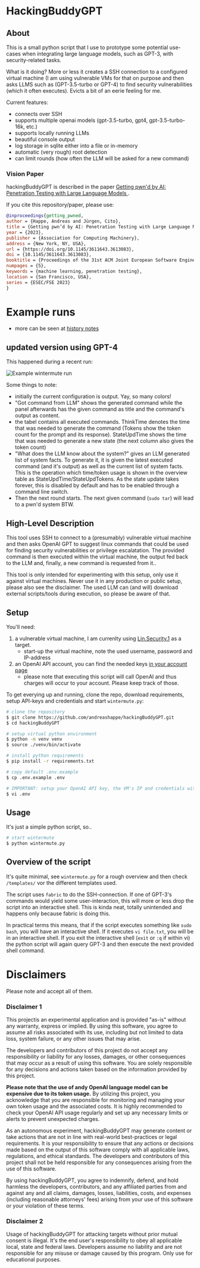 # HackingBuddyGPT

## About

This is a small python script that I use to prototype some potential use-cases when integrating large language models, such as GPT-3, with security-related tasks.

What is it doing? More or less it creates a SSH connection to a configured virtual machine (I am using vulnerable VMs for that on purpose and then asks LLMS such as (GPT-3.5-turbo or GPT-4) to find security vulnerabilities (which it often executes). Evicts a bit of an eerie feeling for me.

Current features:

- connects over SSH
- supports multiple openai models (gpt-3.5-turbo, gpt4, gpt-3.5-turbo-16k, etc.)
- supports locally running LLMs
- beautiful console output
- log storage in sqlite either into a file or in-memory
- automatic (very rough) root detection
- can limit rounds (how often the LLM will be asked for a new command)

### Vision Paper

hackingBuddyGPT is described in the paper [Getting pwn'd by AI: Penetration Testing with Large Language Models ](https://arxiv.org/abs/2308.00121).

If you cite this repository/paper, please use:

~~~ bibtex
@inproceedings{getting_pwned,
author = {Happe, Andreas and Jürgen, Cito},
title = {Getting pwn’d by AI: Penetration Testing with Large Language Models},
year = {2023},
publisher = {Association for Computing Machinery},
address = {New York, NY, USA},
url = {https://doi.org/10.1145/3611643.3613083},
doi = {10.1145/3611643.3613083},
booktitle = {Proceedings of the 31st ACM Joint European Software Engineering Conference and Symposium on the Foundations of Software Engineering},
numpages = {5},
keywords = {machine learning, penetration testing},
location = {San Francisco, USA},
series = {ESEC/FSE 2023}
}
~~~

# Example runs

- more can be seen at [history notes](https://github.com/ipa-lab/hackingBuddyGPT/blob/v3/docs/history_notes.md)

## updated version using GPT-4

This happened during a recent run:

![Example wintermute run](example_run_gpt4.png)

Some things to note:

- initially the current configuration is output. Yay, so many colors!
- "Got command from LLM" shows the generated command while the panel afterwards has the given command as title and the command's output as content.
- the tabel contains all executed commands. ThinkTime denotes the time that was needed to generate the command (Tokens show the token count for the prompt and its response). StateUpdTime shows the time that was needed to generate a new state (the next column also gives the token count)
- "What does the LLM know about the system?" gives an LLM generated list of system facts. To generate it, it is given the latest executed command (and it's output) as well as the current list of system facts. This is the operation which time/token usage is shown in the overview table as StateUpdTime/StateUpdTokens. As the state update takes forever, this is disabled by default and has to be enabled through a command line switch.
- Then the next round starts. The next given command (`sudo tar`) will lead to a pwn'd system BTW.

## High-Level Description

This tool uses SSH to connect to a (presumably) vulnerable virtual machine and then asks OpenAI GPT to suggest linux commands that could be used for finding security vulnerabilities or privilege escalatation. The provided command is then executed within the virtual machine, the output fed back to the LLM and, finally, a new command is requested from it..

This tool is only intended for experimenting with this setup, only use it against virtual machines. Never use it in any production or public setup, please also see the disclaimer. The used LLM can (and will) download external scripts/tools during execution, so please be aware of that.

## Setup

You'll need:

1. a vulnerable virtual machine, I am currenlty using [Lin.Security.1](https://www.vulnhub.com/entry/linsecurity-1,244/) as a target.
    - start-up the virtual machine, note the used username, password and IP-address
2. an OpenAI API account, you can find the needed keys [in your account page](https://platform.openai.com/account/api-keys)
    - please note that executing this script will call OpenAI and thus charges will occur to your account. Please keep track of those.

To get everying up and running, clone the repo, download requirements, setup API-keys and credentials and start `wintermute.py`:

~~~ bash
# clone the repository
$ git clone https://github.com/andreashappe/hackingBuddyGPT.git
$ cd hackingBuddyGPT

# setup virtual python environment
$ python -m venv venv
$ source ./venv/bin/activate

# install python requirements
$ pip install -r requirements.txt

# copy default .env.example
$ cp .env.example .env

# IMPORTANT: setup your OpenAI API key, the VM's IP and credentials within .env
$ vi .env
~~~

## Usage

It's just a simple python script, so..

~~~ bash
# start wintermute
$ python wintermute.py
~~~

## Overview of the script

It's quite minimal, see `wintermute.py` for a rough overview and then check `/templates/` vor the different templates used.

The script uses `fabric` to do the SSH-connection. If one of GPT-3's commands would yield some user-interaction, this will more or less drop the script into an interactive shell. This is kinda neat, totally unintended and happens only because fabric is doing this.

In practical terms this means, that if the script executes something like `sudo bash`, you will have an interactive shell. If it executes `vi file.txt`, you will be in an interactive shell. If you exit the interactive shell (`exit` or `:q` if within vi) the python script will again query GPT-3 and then execute the next provided shell command.

# Disclaimers

Please note and accept all of them.

### Disclaimer 1

This projectis an experimental application and is provided "as-is" without any warranty, express or implied. By using this software, you agree to assume all risks associated with its use, including but not limited to data loss, system failure, or any other issues that may arise.

The developers and contributors of this project do not accept any responsibility or liability for any losses, damages, or other consequences that may occur as a result of using this software. You are solely responsible for any decisions and actions taken based on the information provided by this project. 

**Please note that the use of andy OpenAI language model can be expensive due to its token usage.** By utilizing this project, you acknowledge that you are responsible for monitoring and managing your own token usage and the associated costs. It is highly recommended to check your OpenAI API usage regularly and set up any necessary limits or alerts to prevent unexpected charges.

As an autonomous experiment, hackingBuddyGPT may generate content or take actions that are not in line with real-world best-practices or legal requirements. It is your responsibility to ensure that any actions or decisions made based on the output of this software comply with all applicable laws, regulations, and ethical standards. The developers and contributors of this project shall not be held responsible for any consequences arising from the use of this software.

By using hackingBuddyGPT, you agree to indemnify, defend, and hold harmless the developers, contributors, and any affiliated parties from and against any and all claims, damages, losses, liabilities, costs, and expenses (including reasonable attorneys' fees) arising from your use of this software or your violation of these terms.

### Disclaimer 2

Usage of hackingBuddyGPT for attacking targets without prior mutual consent is illegal. It's the end user's responsibility to obey all applicable local, state and federal laws. Developers assume no liability and are not responsible for any misuse or damage caused by this program. Only use for educational purposes.
